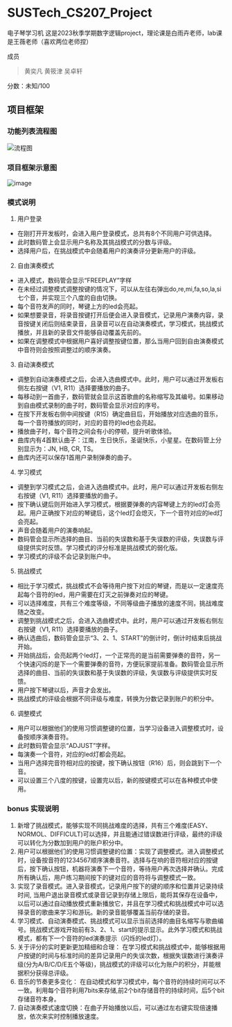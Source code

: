 # SUSTech_CS207_Project
电子琴学习机
这是2023秋季学期数字逻辑project，理论课是白雨卉老师，lab课是王薇老师（喜欢两位老师捏）

成员
> 黄奕凡
> 黄筱津
> 吴卓轩

分数：未知/100

## 项目框架
### 功能列表流程图
![流程图](https://github.com/HelloFiona6/SUSTech_CS207_Project-Piano-/assets/131880624/3dc50d3c-bf1e-44e5-986e-e8a55d778efe)

### 项目框架示意图
![image](https://github.com/HelloFiona6/SUSTech_CS207_Project-Piano-/assets/131880624/45c7c002-428f-4b34-8ef4-5324959f4d1a)

### 模式说明
1. 用户登录
* 在刚打开开发板时，会进入用户登录模式，总共有8个不同用户可供选择。
* 此时数码管上会显示用户名称及其挑战模式的分数与评级。
* 选择用户后，在挑战模式中会随着用户的演奏评分更新用户的评级。

2. 自由演奏模式
* 进入模式，数码管会显示“FREEPLAY”字样
* 在未经过调整模式调整按键的情况下，可以从左往右弹出do,re,mi,fa,so,la,si七个音，并实现三个八度的自由切换。
* 每个音符发声的同时，琴键上方的led会亮起。
* 如果想要录音，将录音按键打开后便会进入录音模式，记录用户演奏内容，录音按键关闭后则结束录音，且录音可以在自动演奏模式，学习模式，挑战模式播放，并且新的录音文件能够自动覆盖先前的。
* 如果在调整模式中根据用户喜好调整按键位置，那么当用户回到自由演奏模式中音符则会按照调整过的顺序演奏。

3. 自动演奏模式
* 调整到自动演奏模式之后，会进入选曲模式中。此时，用户可以通过开发板右侧左右按键（V1, R11）选择要播放的曲子。
* 每移动到一首曲子，数码管就会显示这首歌曲的名称缩写及其编号。如果移动到自由模式录制的曲子时，数码管会显示对应的序号。
* 在按下开发板右侧中间按键（R15）确定曲目后，开始播放对应选曲的音乐，每一个音符播放的同时，对应的音符的led也会亮起。
* 播放曲子时，每个音符之间会有小的停顿，提升听歌体验。
* 曲库内有4首默认曲子：江南，生日快乐，圣诞快乐，小星星。在数码管上分别显示为：JN, HB, CR, TS。
* 曲库内还可以保存1首用户录制弹奏的曲子。

4. 学习模式
* 调整到学习模式之后，会进入选曲模式中。此时，用户可以通过开发板右侧左右按键（V1, R11）选择要播放的曲子。
* 按下确认键后则开始进入学习模式，根据要弹奏的内容琴键上方的led灯会亮起。用户正确按下对应的琴键后，这个led灯会熄灭，下一个音符对应的led灯会亮起。
* 声音会随着用户的演奏响起。
* 数码管会显示所选择的曲目、当前的失误数和基于失误数的评级，失误数与评级提供实时反馈。学习模式的评分标准是挑战模式的弱化版。
* 学习模式的评级不会记录到账户中。

5. 挑战模式
* 相比于学习模式，挑战模式不会等待用户按下对应的琴键，而是以一定速度亮起每个音符的led，用户需要在灯灭之前弹奏对应的琴键。
* 可以选择难度，共有三个难度等级，不同等级曲子播放的速度不同，挑战难度随之改变。
* 调整到挑战模式之后，会进入选曲模式中。此时，用户可以通过开发板右侧左右按键（V1, R11）选择要播放的曲子。
* 确认选曲后，数码管会显示“3、2、1、START”的倒计时，倒计时结束后挑战开始。
* 开始挑战后，会亮起两个led灯，一个正常亮的是当前需要弹奏的音符，另一个快速闪烁的是下一个需要弹奏的音符，方便玩家提前准备。数码管会显示所选择的曲目、当前的失误数和基于失误数的评级，失误数与评级提供实时反馈。
* 用户按下琴键以后，声音才会发出。
* 挑战模式的评级会根据不同评级与难度，转换为分数记录到账户的积分中。

6. 调整模式
* 用户可以根据他们的使用习惯调整键的位置，当学习设备进入调整模式时，设备按顺序演奏音符。
* 此时数码管会显示“ADJUST”字样。
* 每演奏一个音符，对应的led灯都会亮起。
* 当用户选择完音符相对应的按键，按下确认按钮（R16）后，则会跳到下一个音。
* 可以设置三个八度的按键，设置完以后，新的按键模式可以在各种模式中使用。

### bonus 实现说明
1. 新增了挑战模式，能够实现不同挑战难度的选择，共有三个难度(EASY、NORMOL、DIFFICULT)可以选择，并且能通过错误数进行评级，最终的评级可以转化为分数加到用户的账户积分中。
2. 用户可以根据他们的使用习惯调整键的位置：实现了调整模式。进入调整模式时，设备按音符的1234567顺序演奏音符。选择与在响的音符相对应的按键后，按下确认按钮，机器将演奏下一个音符，等待用户再次选择并确认。完成所有确认后，用户练习期间按下的键对应的音符将与调整模式一致。
3. 实现了录音模式。进入录音模式，记录用户按下的键的顺序和位置并记录持续时间, 当用户退出录音模式或录音记录到存储上限后，能将其保存在设备中，以后可以通过自动播放模式重新播放它，并且在学习模式和挑战模式中可以选择录音的歌曲来学习和游玩。新的录音能够覆盖当前存储的录音。
4. 学习模式、自动演奏模式、挑战模式可以显示当前选择的曲目名缩写与歌曲编号。挑战模式游戏开始前有3、2、1、start的提示显示。此外学习模式和挑战模式，都有下一个音符的led演奏提示（闪烁的led灯）。
5. 关于评分的实时更新更加精细和合理： 在学习模式和挑战模式中，能够根据用户按键的时间与标准时间的差异记录用户的失误次数，根据失误数进行演奏评级(分为A/B/C/D/E五个等级)，挑战模式的评级可以化为账户的积分，并能根据积分获得总评级。
6. 音乐的节奏更多变化： 在自动模式和学习模式中，每个音符的持续时间可以不一致。利用每个音符利用7bits来存储,前2个bit存储音符的持续时间，后5个bit存储音符本身。
7. 自动演奏模式速度切换：在曲子开始播放以后，可以通过左右键实现倍速播放，依次来实时控制播放速度。
